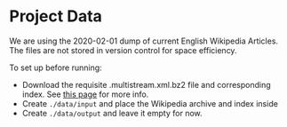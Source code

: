 # Project Data

We are using the 2020-02-01 dump of current English Wikipedia Articles. The files are not stored in version control 
for space efficiency.


To set up before running:
  - Download the requisite .multistream.xml.bz2 file and corresponding index. 
  See [this page](https://en.wikipedia.org/wiki/Wikipedia:Database_download) for more info.
  - Create `./data/input` and place the Wikipedia archive and index inside
  - Create `./data/output` and leave it empty for now.
